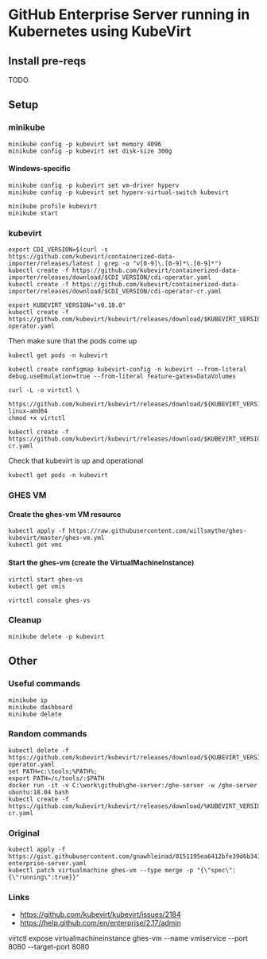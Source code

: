 
# GitHub Enterprise Server running in Kubernetes using KubeVirt

## Install pre-reqs

TODO

## Setup

### minikube

```
minikube config -p kubevirt set memory 4096
minikube config -p kubevirt set disk-size 300g
```

#### Windows-specific
```
minikube config -p kubevirt set vm-driver hyperv
minikube config -p kubevirt set hyperv-virtual-switch kubevirt
```

```
minikube profile kubevirt
minikube start
```

### kubevirt

```
export CDI_VERSION=$(curl -s https://github.com/kubevirt/containerized-data-importer/releases/latest | grep -o "v[0-9]\.[0-9]*\.[0-9]*")
kubectl create -f https://github.com/kubevirt/containerized-data-importer/releases/download/$CDI_VERSION/cdi-operator.yaml
kubectl create -f https://github.com/kubevirt/containerized-data-importer/releases/download/$CDI_VERSION/cdi-operator-cr.yaml
```

```
export KUBEVIRT_VERSION="v0.18.0"
kubectl create -f https://github.com/kubevirt/kubevirt/releases/download/$KUBEVIRT_VERSION/kubevirt-operator.yaml
```

Then make sure that the pods come up
```
kubectl get pods -n kubevirt
```

```
kubectl create configmap kubevirt-config -n kubevirt --from-literal debug.useEmulation=true --from-literal feature-gates=DataVolumes
```

```
curl -L -o virtctl \
    https://github.com/kubevirt/kubevirt/releases/download/${KUBEVIRT_VERSION}/virtctl-${KUBEVIRT_VERSION}-linux-amd64
chmod +x virtctl
````

```
kubectl create -f https://github.com/kubevirt/kubevirt/releases/download/$KUBEVIRT_VERSION/kubevirt-cr.yaml
```

Check that kubevirt is up and operational
```
kubectl get pods -n kubevirt
```

### GHES VM

#### Create the ghes-vm VM resource

```
kubectl apply -f https://raw.githubusercontent.com/willsmythe/ghes-kubevirt/master/ghes-vm.yml
kubectl get vms
```

#### Start the ghes-vm (create the VirtualMachineInstance)

```
virtctl start ghes-vs
kubectl get vmis
```

```
virtctl console ghes-vs
```

### Cleanup

```
minikube delete -p kubevirt
```

## Other

### Useful commands


```
minikube ip
minikube dashboard
minikube delete
```

### Random commands

```
kubectl delete -f https://github.com/kubevirt/kubevirt/releases/download/${KUBEVIRT_VERSION}/kubevirt-operator.yaml
set PATH=c:\tools;%PATH%;
export PATH=/c/tools/:$PATH
docker run -it -v C:\work\github\ghe-server:/ghe-server -w /ghe-server ubuntu:18.04 bash
kubectl create -f https://github.com/kubevirt/kubevirt/releases/download/%KUBEVIRT_VERSION%/kubevirt-cr.yaml
```

### Original

```
kubectl apply -f https://gist.githubusercontent.com/gnawhleinad/0151195ea6412bfe39d6b341666ebcc2/raw/b4e35c8bb71b957c01a04bcfe39efdeeaa7a0b9c/github-enterprise-server.yaml
kubectl patch virtualmachine ghes-vm --type merge -p "{\"spec\":{\"running\":true}}"
```

### Links

* https://github.com/kubevirt/kubevirt/issues/2184
* https://help.github.com/en/enterprise/2.17/admin


virtctl expose virtualmachineinstance ghes-vm --name vmiservice --port 8080 --target-port 8080
